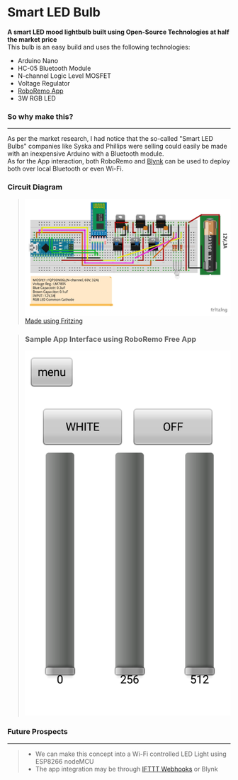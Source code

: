 # Smart LED Bulb
**A smart LED mood lightbulb built using Open-Source Technologies at half the market price**  
This bulb is an easy build and uses the following technologies:  
* Arduino Nano
* HC-05 Bluetooth Module
* N-channel Logic Level MOSFET
* Voltage Regulator
* [RoboRemo App](https://www.roboremo.com/)
* 3W RGB LED  
### **So why make this?**
***
As per the market research, I had notice that the so-called "Smart LED Bulbs" companies like Syska and Phillips were selling could easily be made with an inexpensive Arduino with a Bluetooth module.  
As for the App interaction, both RoboRemo and [Blynk](https://blynk.io/) can be used to deploy both over local Bluetooth or even Wi-Fi.  
### **Circuit Diagram**
> ![Circuit Diagram](./assets/images/circuit_diagram.jpg)
> [Made using Fritzing](https://fritzing.org/download/)

>### **Sample App Interface using RoboRemo Free App**
>![App Interface](./assets/images/roboremo_interface.png)  

### **Future Prospects**
***
> * We can make this concept into a Wi-Fi controlled LED Light using ESP8266 nodeMCU
> * The app integration may be through [IFTTT Webhooks](https://ifttt.com/maker_webhooks) or Blynk